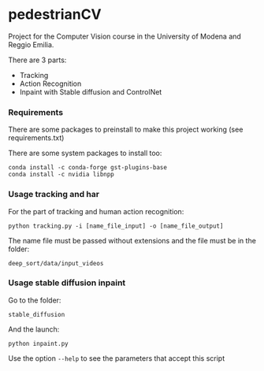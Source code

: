 # pedestrianCV

Project for the Computer Vision course in the University of Modena and Reggio Emilia.

There are 3 parts:
  - Tracking
  - Action Recognition
  - Inpaint with Stable diffusion and ControlNet

### Requirements
There are some packages to preinstall to make this project working (see requirements.txt)

There are some system packages to install too:
```
conda install -c conda-forge gst-plugins-base
conda install -c nvidia libnpp
```

### Usage tracking and har
For the part of tracking and human action recognition:
```
python tracking.py -i [name_file_input] -o [name_file_output]
```
The name file must be passed without extensions and the file must be in the folder:
```
deep_sort/data/input_videos
```

### Usage stable diffusion inpaint
Go to the folder:
```
stable_diffusion
```
And the launch:
```
python inpaint.py 
```
Use the option ```--help``` to see the parameters that accept this script
